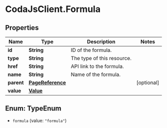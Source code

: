 # CodaJsClient.Formula

## Properties
Name | Type | Description | Notes
------------ | ------------- | ------------- | -------------
**id** | **String** | ID of the formula. | 
**type** | **String** | The type of this resource. | 
**href** | **String** | API link to the formula. | 
**name** | **String** | Name of the formula. | 
**parent** | [**PageReference**](PageReference.md) |  | [optional] 
**value** | [**Value**](Value.md) |  | 

<a name="TypeEnum"></a>
## Enum: TypeEnum

* `formula` (value: `"formula"`)

